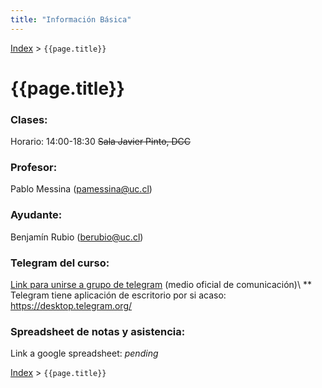 ```yaml
---
title: "Información Básica"
---
```


[Index](../index) > ```{{page.title}}```

# {{page.title}}

### Clases:
Horario: 14:00-18:30
<s>Sala Javier Pinto, DCC</s>

### Profesor:
Pablo Messina (<pamessina@uc.cl>)

### Ayudante:
Benjamín Rubio (<berubio@uc.cl>)

### Telegram del curso:
[Link para unirse a grupo de telegram](https://t.me/joinchat/BnXT11P6uLrfCpUIZWk25Q) (medio oficial de comunicación)\\
 \*\* Telegram tiene aplicación de escritorio por si acaso: <https://desktop.telegram.org/>

### Spreadsheet de notas y asistencia:
Link a google spreadsheet: _pending_

[Index](../index) > ```{{page.title}}```
